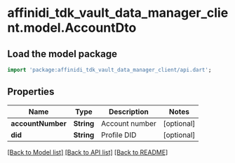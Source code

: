 # affinidi_tdk_vault_data_manager_client.model.AccountDto

## Load the model package

```dart
import 'package:affinidi_tdk_vault_data_manager_client/api.dart';
```

## Properties

| Name              | Type       | Description    | Notes      |
| ----------------- | ---------- | -------------- | ---------- |
| **accountNumber** | **String** | Account number | [optional] |
| **did**           | **String** | Profile DID    | [optional] |

[[Back to Model list]](../README.md#documentation-for-models) [[Back to API list]](../README.md#documentation-for-api-endpoints) [[Back to README]](../README.md)
